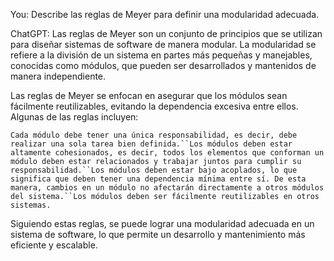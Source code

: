 You:
Describe las reglas de Meyer para definir una modularidad adecuada.

ChatGPT:
Las reglas de Meyer son un conjunto de principios que se utilizan para diseñar sistemas de software de manera modular. La modularidad se refiere a la división de un sistema en partes más pequeñas y manejables, conocidas como módulos, que pueden ser desarrollados y mantenidos de manera independiente.

Las reglas de Meyer se enfocan en asegurar que los módulos sean fácilmente reutilizables, evitando la dependencia excesiva entre ellos. Algunas de las reglas incluyen:

`Cada módulo debe tener una única responsabilidad, es decir, debe realizar una sola tarea bien definida.``Los módulos deben estar altamente cohesionados, es decir, todos los elementos que conforman un módulo deben estar relacionados y trabajar juntos para cumplir su responsabilidad.``Los módulos deben estar bajo acoplados, lo que significa que deben tener una dependencia mínima entre sí. De esta manera, cambios en un módulo no afectarán directamente a otros módulos del sistema.``Los módulos deben ser fácilmente reutilizables en otros sistemas.`

Siguiendo estas reglas, se puede lograr una modularidad adecuada en un sistema de software, lo que permite un desarrollo y mantenimiento más eficiente y escalable.
